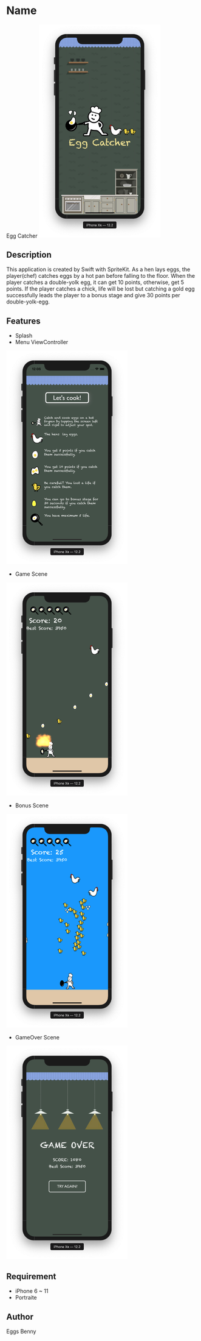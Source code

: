 # Name
Egg Catcher
<img src="https://github.com/EggsBenny44/FriedEggMaker/blob/images/images/01_Splash.png" width="320px">

## Description
This application is created by Swift with SpriteKit.
As a hen lays eggs, the player(chef) catches eggs by a hot pan before falling to the floor. When the player catches a double-yolk egg, it can get 10 points, otherwise, get 5 points.
If the player catches a chick, life will be lost but catching a gold egg successfully leads the player to a bonus stage and give 30 points per double-yolk-egg.

## Features
- Splash
- Menu ViewController
<img src="https://github.com/EggsBenny44/FriedEggMaker/blob/images/images/02_MenuScene.png" width="320px">

- Game Scene
<img src="https://github.com/EggsBenny44/FriedEggMaker/blob/images/images/05_CatchDoubleYolksEgg.png" width="320px">

- Bonus Scene
<img src="https://github.com/EggsBenny44/FriedEggMaker/blob/images/images/08_BonusScene.png" width="320px">

- GameOver Scene
<img src="https://github.com/EggsBenny44/FriedEggMaker/blob/images/images/09_GameOverScene.png" width="320px">

## Requirement
 - iPhone 6 ~ 11
 - Portraite
 
## Author
Eggs Benny
